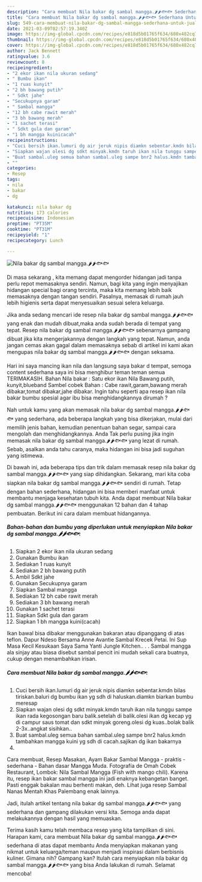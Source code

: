 ```yaml
---
description: "Cara membuat Nila bakar dg sambal mangga.🌶🌶🐟🐟 Sederhana Untuk Jualan"
title: "Cara membuat Nila bakar dg sambal mangga.🌶🌶🐟🐟 Sederhana Untuk Jualan"
slug: 549-cara-membuat-nila-bakar-dg-sambal-mangga-sederhana-untuk-jualan
date: 2021-03-09T02:57:19.340Z
image: https://img-global.cpcdn.com/recipes/e818d5b01765f634/680x482cq70/nila-bakar-dg-sambal-mangga🌶🌶🐟🐟-foto-resep-utama.jpg
thumbnail: https://img-global.cpcdn.com/recipes/e818d5b01765f634/680x482cq70/nila-bakar-dg-sambal-mangga🌶🌶🐟🐟-foto-resep-utama.jpg
cover: https://img-global.cpcdn.com/recipes/e818d5b01765f634/680x482cq70/nila-bakar-dg-sambal-mangga🌶🌶🐟🐟-foto-resep-utama.jpg
author: Jack Bennett
ratingvalue: 3.6
reviewcount: 8
recipeingredient:
- "2 ekor ikan nila ukuran sedang"
- " Bumbu ikan"
- "1 ruas kunyit"
- "2 bh bawang putih"
- " Sdkt jahe"
- "Secukupnya garam"
- " Sambal mangga"
- "12 bh cabe rawit merah"
- "3 bh bawang merah"
- "1 sachet terasi"
- " Sdkt gula dan garam"
- "1 bh mangga kuinicacah"
recipeinstructions:
- "Cuci bersih ikan.lumuri dg air jeruk nipis diamkn sebentar.kmdn bilas tiriskan.baluri dg bumbu ikan yg sdh di haluskan.diamkn biarkan bumbu meresap"
- "Siapkan wajan olesi dg sdkt minyak.kmdn taruh ikan nila tunggu sampe ikan rada kegosongan baru balik.setelah di balik.olesi ikan dg kecap yg di campur saus tomat dan sdkt minyak goreng.olesi dg kuas..bolak balik 2-3x..angkat sisihkan.."
- "Buat sambal.uleg semua bahan sambal.uleg sampe bnr2 halus.kmdn tambahkan mangga kuini yg sdh di cacah.sajikan dg ikan bakarnya"
- ""
categories:
- Resep
tags:
- nila
- bakar
- dg

katakunci: nila bakar dg 
nutrition: 173 calories
recipecuisine: Indonesian
preptime: "PT35M"
cooktime: "PT31M"
recipeyield: "1"
recipecategory: Lunch

---
```



![Nila bakar dg sambal mangga.🌶🌶🐟🐟](https://img-global.cpcdn.com/recipes/e818d5b01765f634/680x482cq70/nila-bakar-dg-sambal-mangga🌶🌶🐟🐟-foto-resep-utama.jpg)

Di masa  sekarang , kita memang dapat mengorder hidangan jadi tanpa perlu repot memasaknya sendiri. Namun, bagi kita yang ingin menyajikan hidangan special bagi orang tercinta, maka kita memang lebih baik memasaknya dengan tangan sendiri. Pasalnya, memasak di rumah jauh lebih higienis serta dapat menyesuaikan sesuai selera keluarga.

Jika anda sedang mencari ide resep nila bakar dg sambal mangga.🌶🌶🐟🐟 yang enak dan mudah dibuat,maka anda sudah berada di tempat yang tepat. Resep nila bakar dg sambal mangga.🌶🌶🐟🐟  sebenarnya gampang dibuat jika kita mengerjakannya dengan langkah yang tepat. Namun, anda jangan cemas akan gagal dalam memasaknya 
sebab di artikel ini kami akan mengupas nila bakar dg sambal mangga.🌶🌶🐟🐟 dengan seksama.  

Hari ini saya mancing ikan nila dan langsung saya bakar d tempat, semoga content sederhana saya ini bisa menghibur teman teman semua TERIMAKASIH. Bahan Nila bakar : Satu ekor ikan Nila Bawang putih, kunyit,blueband Sambel cobek Bahan : Cabe rawit,garam,bawang merah dibakar,tomat dibakar,jahe dibakar. Ingin tahu seperti apa resep ikan nila bakar bumbu spesial agar ibu bisa menghidangkannya dirumah ?

Nah untuk kamu yang akan memasak nila bakar dg sambal mangga.🌶🌶🐟🐟 yang sederhana, ada beberapa langkah yang bisa dikerjakan, mulai dari memilih jenis bahan, kemudian penentuan bahan segar, sampai cara mengolah dan menghidangkannya. Anda Tak perlu pusing jika ingin memasak nila bakar dg sambal mangga.🌶🌶🐟🐟 yang lezat di rumah. Sebab, asalkan anda  tahu caranya, maka hidangan ini bisa jadi suguhan yang istimewa.

Di bawah ini, ada beberapa tips dan trik dalam memasak resep nila bakar dg sambal mangga.🌶🌶🐟🐟 yang siap dihidangkan. Sekarang, mari kita coba siapkan nila bakar dg sambal mangga.🌶🌶🐟🐟 sendiri di rumah. Tetap dengan bahan sederhana, hidangan ini bisa memberi manfaat untuk membantu menjaga kesehatan tubuh kita. Anda dapat membuat Nila bakar dg sambal mangga.🌶🌶🐟🐟 menggunakan 12 bahan dan 4 tahap pembuatan. Berikut ini cara dalam membuat hidangannya.

<!--inarticleads1-->

##### Bahan-bahan dan bumbu yang diperlukan untuk menyiapkan Nila bakar dg sambal mangga.🌶🌶🐟🐟:

1. Siapkan 2 ekor ikan nila ukuran sedang
1. Gunakan  Bumbu ikan
1. Sediakan 1 ruas kunyit
1. Sediakan 2 bh bawang putih
1. Ambil  Sdkt jahe
1. Gunakan Secukupnya garam
1. Siapkan  Sambal mangga
1. Sediakan 12 bh cabe rawit merah
1. Sediakan 3 bh bawang merah
1. Gunakan 1 sachet terasi
1. Siapkan  Sdkt gula dan garam
1. Siapkan 1 bh mangga kuini(cacah)


Ikan bawal bisa dibakar menggunakan bakaran atau dipanggang di atas teflon. Dapur Ndeso Bersama Anne Avantie Sambal Krecek Petai. Ini Sup Masa Kecil Kesukaan Saya Sama Yanti Jungle Kitchen.. . ️. Sambal mangga ala sinjay atau biasa disebut sambal pencit ini mudah sekali cara buatnya, cukup dengan menambahkan irisan. 

<!--inarticleads2-->

##### Cara membuat Nila bakar dg sambal mangga.🌶🌶🐟🐟:

1. Cuci bersih ikan.lumuri dg air jeruk nipis diamkn sebentar.kmdn bilas tiriskan.baluri dg bumbu ikan yg sdh di haluskan.diamkn biarkan bumbu meresap
1. Siapkan wajan olesi dg sdkt minyak.kmdn taruh ikan nila tunggu sampe ikan rada kegosongan baru balik.setelah di balik.olesi ikan dg kecap yg di campur saus tomat dan sdkt minyak goreng.olesi dg kuas..bolak balik 2-3x..angkat sisihkan..
1. Buat sambal.uleg semua bahan sambal.uleg sampe bnr2 halus.kmdn tambahkan mangga kuini yg sdh di cacah.sajikan dg ikan bakarnya
1. 


Cara membuat, Resep Masakan, Ayam Bakar Sambal Mangga - praktis - sederhana - Bahan dasar Mangga Muda. Fotografía de Omah Cobek Restaurant, Lombok: Nila Sambal Mangga (Fish with mango chili). Karena itu, resep ikan bakar sambal mangga ini jadi enaknya kebangetan banget. Pasti enggak bakalan mau berhenti makan, deh. Lihat juga resep Sambal Nanas Mentah Khas Palembang enak lainnya. 

Jadi, itulah artikel tentang  nila bakar dg sambal mangga.🌶🌶🐟🐟  yang sederhana dan gampang dilakukan versi kita. Semoga anda dapat melakukannya dengan hasil yang memuaskan. 

Terima kasih kamu telah membaca resep yang kita tampilkan di sini. Harapan kami, cara membuat  Nila bakar dg sambal mangga.🌶🌶🐟🐟 sederhana di atas dapat membantu Anda menyiapkan makanan yang nikmat untuk keluarga/teman maupun menjadi inspirasi dalam berbisnis kuliner. Gimana nih? Gampang kan? Itulah cara menyiapkan nila bakar dg sambal mangga.🌶🌶🐟🐟 yang bisa Anda lakukan di rumah. Selamat mencoba!

